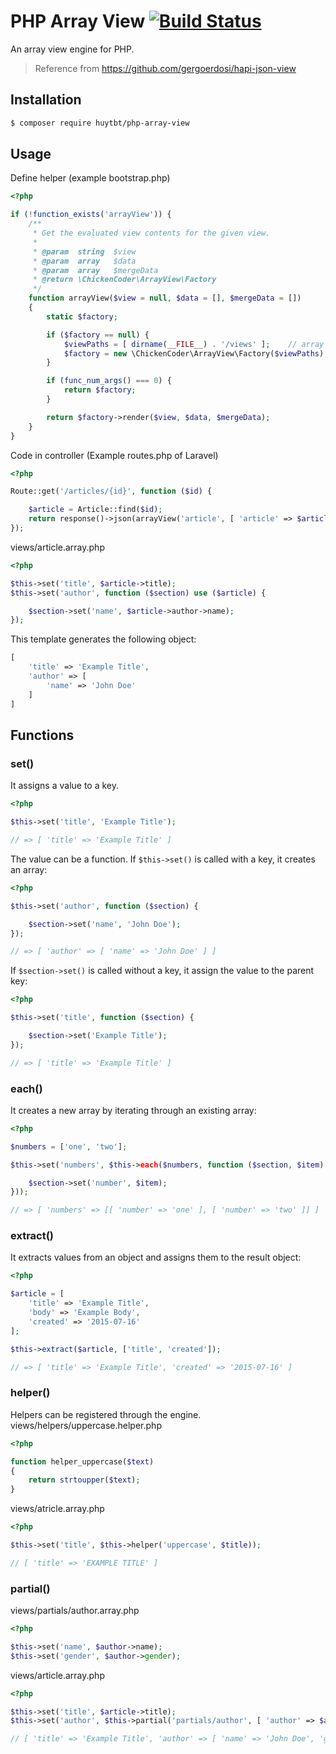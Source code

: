 # PHP Array View [![Build Status](https://travis-ci.org/huytbt/php-array-view.svg)](https://travis-ci.org/huytbt/php-array-view)

An array view engine for PHP.

> Reference from https://github.com/gergoerdosi/hapi-json-view

## Installation
```sh
$ composer require huytbt/php-array-view
```

## Usage
Define helper (example bootstrap.php)
```php
<?php

if (!function_exists('arrayView')) {
    /**
     * Get the evaluated view contents for the given view.
     *
     * @param  string  $view
     * @param  array   $data
     * @param  array   $mergeData
     * @return \ChickenCoder\ArrayView\Factory
     */
    function arrayView($view = null, $data = [], $mergeData = [])
    {
        static $factory;

        if ($factory == null) {
            $viewPaths = [ dirname(__FILE__) . '/views' ];    // array of view path
            $factory = new \ChickenCoder\ArrayView\Factory($viewPaths);
        }

        if (func_num_args() === 0) {
            return $factory;
        }

        return $factory->render($view, $data, $mergeData);
    }
}
```
Code in controller (Example routes.php of Laravel)
```php
<?php

Route::get('/articles/{id}', function ($id) {

    $article = Article::find($id);
    return response()->json(arrayView('article', [ 'article' => $article ]));
});
```
views/article.array.php
```php
<?php

$this->set('title', $article->title);
$this->set('author', function ($section) use ($article) {

    $section->set('name', $article->author->name);
});
```
This template generates the following object:
```php
[
    'title' => 'Example Title',
    'author' => [
        'name' => 'John Doe'
    ]
]
```

## Functions

### set()
It assigns a value to a key.
```php
<?php

$this->set('title', 'Example Title');

// => [ 'title' => 'Example Title' ]
```
The value can be a function. If `$this->set()` is called with a key, it creates an array:
```php
<?php

$this->set('author', function ($section) {

    $section->set('name', 'John Doe');
});

// => [ 'author' => [ 'name' => 'John Doe' ] ]
```
If `$section->set()` is called without a key, it assign the value to the parent key:
```php
<?php

$this->set('title', function ($section) {

    $section->set('Example Title');
});

// => [ 'title' => 'Example Title' ]
```

### each()
It creates a new array by iterating through an existing array:
```php
<?php

$numbers = ['one', 'two'];

$this->set('numbers', $this->each($numbers, function ($section, $item) {

    $section->set('number', $item);
}));

// => [ 'numbers' => [[ 'number' => 'one' ], [ 'number' => 'two' ]] ]
```

### extract()
It extracts values from an object and assigns them to the result object:
```php
<?php

$article = [
    'title' => 'Example Title',
    'body' => 'Example Body',
    'created' => '2015-07-16'
];

$this->extract($article, ['title', 'created']);

// => [ 'title' => 'Example Title', 'created' => '2015-07-16' ]
```

### helper()
Helpers can be registered through the engine.
views/helpers/uppercase.helper.php
```php
<?php

function helper_uppercase($text)
{
    return strtoupper($text);
}
```
views/atricle.array.php
```php
<?php

$this->set('title', $this->helper('uppercase', $title));

// [ 'title' => 'EXAMPLE TITLE' ]
```

### partial()
views/partials/author.array.php
```php
<?php

$this->set('name', $author->name);
$this->set('gender', $author->gender);
```
views/article.array.php
```php
<?php

$this->set('title', $article->title);
$this->set('author', $this->partial('partials/author', [ 'author' => $article->author ]));

// [ 'title' => 'Example Title', 'author' => [ 'name' => 'John Doe', 'gender' => 'female' ] ]
```